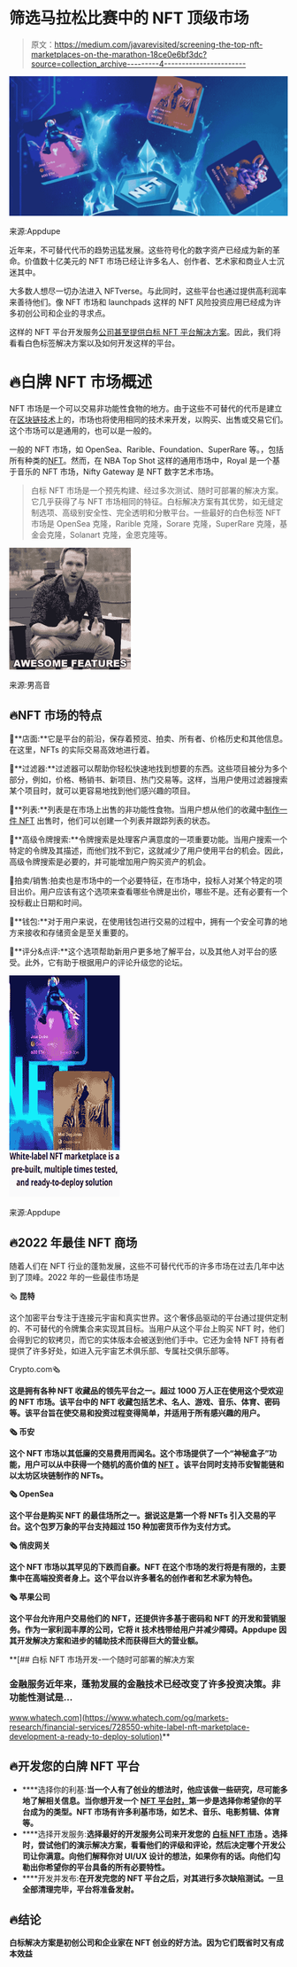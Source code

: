 # 筛选马拉松比赛中的 NFT 顶级市场

> 原文：<https://medium.com/javarevisited/screening-the-top-nft-marketplaces-on-the-marathon-18ce0e6bf3dc?source=collection_archive---------4----------------------->

[![](img/c638e3318673219b5fbaedc9b4c66e19.png)](https://javarevisited.blogspot.com/2022/07/free-nft-non-fungible-tokens-courses.html)

来源:Appdupe

近年来，不可替代代币的趋势迅猛发展。这些符号化的数字资产已经成为新的革命。价值数十亿美元的 NFT 市场已经让许多名人、创作者、艺术家和商业人士沉迷其中。

大多数人想尽一切办法进入 NFTverse。与此同时，这些平台也通过提供高利润率来善待他们。像 NFT 市场和 launchpads 这样的 NFT 风险投资应用已经成为许多初创公司和企业的寻求点。

这样的 NFT 平台开发服务[公司甚至提供白标 NFT 平台解决方案](https://www.appdupe.com/whitelabel-nft-marketplace?utm_source=google&utm_medium=medium&utm_campaign=monika)。因此，我们将看看白色标签解决方案以及如何开发这样的平台。

# 🔥**白牌 NFT 市场概述**

NFT 市场是一个可以交易非功能性食物的地方。由于这些不可替代的代币是建立在[区块链技术](/javarevisited/7-free-courses-to-learn-blockchain-in-2020-764e66b47ebe)上的，市场也将使用相同的技术来开发，以购买、出售或交易它们。这个市场可以是通用的，也可以是一般的。

一般的 NFT 市场，如 OpenSea、Rarible、Foundation、SuperRare 等。，包括所有种类的[NFT](/javarevisited/10-free-nft-non-fungible-tokens-metaverse-and-web3-0-courses-for-beginners-421b1d6ca263)。然而，在 NBA Top Shot 这样的通用市场中，Royal 是一个基于音乐的 NFT 市场，Nifty Gateway 是 NFT 数字艺术市场。

> 白标 NFT 市场是一个预先构建、经过多次测试、随时可部署的解决方案。它几乎获得了与 NFT 市场相同的特征。白标解决方案有其优势，如无缝定制选项、高级别安全性、完全透明和分散平台。一些最好的白色标签 NFT 市场是 OpenSea 克隆，Rarible 克隆，Sorare 克隆，SuperRare 克隆，基金会克隆，Solanart 克隆，金恩克隆等。

![](img/a52b4d342f821ba379b3b5577411ed13.png)

来源:男高音

## 🔥**NFT 市场的特点**

🔖**店面:**它是平台的前沿，保存着预览、拍卖、所有者、价格历史和其他信息。在这里，NFTs 的实际交易高效地进行着。

🔖**过滤器:**过滤器可以帮助你轻松快速地找到想要的东西。这些项目被分为多个部分，例如，价格、畅销书、新项目、热门交易等。这样，当用户使用过滤器搜索某个项目时，就可以更容易地找到他们感兴趣的项目。

🔖**列表:**列表是在市场上出售的非功能性食物。当用户想从他们的收藏中[制作一件 NFT](https://www.java67.com/2022/07/10-easy-ways-to-create-and-sell-nfts.html) 出售时，他们可以创建一个列表并跟踪列表的状态。

🔖**高级令牌搜索:**令牌搜索是处理客户满意度的一项重要功能。当用户搜索一个特定的令牌及其描述，而他们找不到它，这就减少了用户使用平台的机会。因此，高级令牌搜索是必要的，并可能增加用户购买资产的机会。

🔖拍卖/销售:拍卖也是市场中的一个必要特征，在市场中，投标人对某个特定的项目出价。用户应该有这个选项来查看哪些令牌是出价，哪些不是。还有必要有一个投标截止日期和时间。

🔖**钱包:**对于用户来说，在使用钱包进行交易的过程中，拥有一个安全可靠的地方来接收和存储资金是至关重要的。

🔖**评分&点评:**这个选项帮助新用户更多地了解平台，以及其他人对平台的感受。此外，它有助于根据用户的评论升级您的论坛。

[![](img/da1bce71e88ddcb980a1bfafb9a2e918.png)](https://savingsfunda.blogspot.com/2022/05/top-10-online-courses-to-learn-nfts-non-fun.html)

来源:Appdupe

## 🔥**2022 年最佳 NFT 商场**

随着人们在 NFT 行业的蓬勃发展，这些不可替代代币的许多市场在过去几年中达到了顶峰。2022 年的一些最佳市场是

🗞️ **昆特**

这个加密平台专注于连接元宇宙和真实世界。这个奢侈品驱动的平台通过提供定制的、不可替代的令牌集合来实现其目标。当用户从这个平台上购买 NFT 时，他们会得到它的软拷贝，而它的实体版本会被送到他们手中。它还为金特 NFT 持有者提供了许多好处，如进入元宇宙艺术俱乐部、专属社交俱乐部等。

Crypto.com🗞️

**这是拥有各种 NFT 收藏品的领先平台之一。超过 1000 万人正在使用这个受欢迎的 NFT 市场。该平台中的 NFT 收藏包括艺术、名人、游戏、音乐、体育、密码等。该平台旨在使交易和投资过程变得简单，并适用于所有感兴趣的用户。**

**🗞️ **币安****

**这个 NFT 市场以其低廉的交易费用而闻名。这个市场提供了一个“神秘盒子”功能，用户可以从中获得一个随机的高价值的 [NFT](https://javarevisited.blogspot.com/2022/06/review-is-certified-nft-certification-worth-it.html) 。该平台同时支持币安智能链和以太坊区块链制作的 NFTs。**

**🗞️ **OpenSea****

**这个平台是购买 NFT 的最佳场所之一。据说这是第一个将 NFTs 引入交易的平台。这个包罗万象的平台支持超过 150 种加密货币作为支付方式。**

**🗞️ **俏皮网关****

**这个 NFT 市场以其罕见的下跌而自豪。NFT 在这个市场的发行将是有限的，主要集中在高端投资者身上。这个平台以许多著名的创作者和艺术家为特色。**

**🗞️ **苹果公司****

**这个平台允许用户交易他们的 NFT，还提供许多基于密码和 NFT 的开发和营销服务。作为一家利润丰厚的公司，它将 it 技术栈带给用户并减少障碍。Appdupe 因其开发解决方案和进步的辅助技术而获得巨大的营业额。**

 **[## 白标 NFT 市场开发-一个随时可部署的解决方案

### 金融服务近年来，蓬勃发展的金融技术已经改变了许多投资决策。非功能性测试是…

www.whatech.com](https://www.whatech.com/og/markets-research/financial-services/728550-white-label-nft-marketplace-development-a-ready-to-deploy-solution)** 

## **🔥**开发您的白牌 NFT 平台****

*   ****选择你的利基:**当一个人有了创业的想法时，他应该做一些研究，尽可能多地了解相关信息。当你想开发一个 [NFT 平台时，](https://javarevisited.blogspot.com/2022/07/5-best-platforms-to-learn-nft-non.html)第一步是选择你希望你的平台成为的类型。NFT 市场有许多利基市场，如艺术、音乐、电影剪辑、体育等。**
*   ****选择开发服务:**选择最好的开发服务公司来开发您的 [**白标 NFT 市场**](https://www.appdupe.com/whitelabel-nft-marketplace?utm_source=google&utm_medium=medium&utm_campaign=monika) 。选择时，尝试他们的演示解决方案，看看他们的评级和评论，然后决定哪个开发公司让你满意。向他们解释你对 UI/UX 设计的想法，如果你有的话。向他们勾勒出你希望你的平台具备的所有必要特性。**
*   ****开发并发布:**在开发完您的 NFT 平台之后，对其进行多次缺陷测试。一旦全部清理完毕，平台将准备发射。**

## **🔥**结论****

**白标解决方案是初创公司和企业家在 NFT 创业的好方法。因为它们既省时又有成本效益**